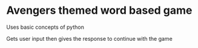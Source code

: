 # Avengers themed word based game
 Uses basic concepts of python
 
 Gets user input then gives the response to continue with the game
